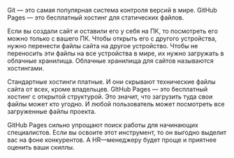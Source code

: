 Git — это самая популярная система контроля версий в мире. GitHub Pages — это бесплатный хостинг для статических файлов.

Если вы создали сайт и оставили его у себя на ПК, то посмотреть его можно только с вашего ПК. Чтобы открыть его с другого устройства, нужно перенести файлы сайта на другое устройство. Чтобы не переносить эти файлы на все устройства в мире, их нужно загружать в облачные хранилища. Облачные хранилища для сайтов называются хостингами.

Стандартные хостинги платные. И они скрывают технические файлы сайта от всех, кроме владельцев. GItHub Pages — это бесплатный хостинг с открытой структурой. Это значит, что загрузить туда свои файлы может кто угодно. И любой пользователь может посмотреть все загруженные файлы проекта.

GitHub Pages сильно упрощают поиск работы для начинающих специалистов. Если вы освоите этот инструмент, то он выгодно выделит вас на фоне конкурентов. А HR—менеджеру будет проще и приятнее оценить ваши скиллы.
